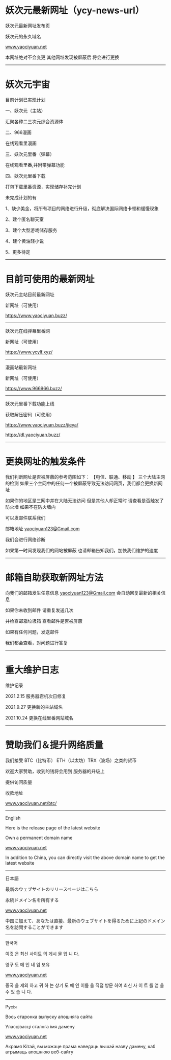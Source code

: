 # 妖次元最新网址（ycy-news-url）


妖次元最新网址发布页

妖次元的永久域名

www.yaociyuan.net

本网址绝对不会变更
其他网址发现被屏蔽后
将会进行更换



--------------------------------------
# 妖次元宇宙

目前计划已实现计划

一、妖次元（主站）

汇聚各种二三次元综合资源体

二、966漫画

在线观看里漫画

三、妖次元里番（弹幕）

在线观看里番,并附带弹幕功能

四、妖次元里番下载

打包下载里番资源，实现储存补完计划


未完成计划的有

1、缺少美金，将所有项目的网络进行升级，彻底解决国际网络卡顿和缓慢现象

2、建个匿名聊天室

3、建个大型游戏储存服务

4、建个黄油轻小说

5、更多待定


--------------------------------------

# 目前可使用的最新网址

妖次元主站目前最新网址


新网址（可使用）

https://www.yaociyuan.buzz/     


--------------------------------------

妖次元在线弹幕里番网

新网址（可使用）

https://www.ycylf.xyz/

-----------------------------

漫画站最新网址


新网址（可使用）

https://www.966966.buzz/

-----------------------------


妖次元里番下载功能上线


获取解压密码（可使用）

https://www.yaociyuan.buzz/jieya/

https://dl.yaociyuan.buzz/

------------------------------------------

# 更换网址的触发条件

我们判断网址是否被屏蔽的参考范围如下：
【电信、联通、移动 】 三个大陆主网的检测
如果三个主网中的任何一个被屏蔽导致无法访问网页，我们都会更换新网址


如果你的地区是三网中并在大陆无法访问
但是其他人却正常时
请查看是否触发了防火墙
如果不在防火墙内

可以发邮件联系我们

邮箱地址 yaociyuan123@Gmail.com

我们会进行网络诊断

如果第一时间发现我们的网站被屏蔽
也请邮箱告知我们，加快我们维护的速度

------------------------------------------
# 邮箱自助获取新网址方法

向我们的邮箱发生任意信息
yaociyuan123@Gmail.com
会自动回复最新的相关信息

如果你未收到邮件
请重复发送几次

并检查邮箱垃圾箱
查看邮件是否被屏蔽

如果有任何问题，发送邮件

我们都会查看，对问题进行答复



------------------------------------------

# 重大维护日志

维护记录

2021.2.15 服务器宕机次日修复

2021.9.27 更换新的主站域名

2021.10.24 更换在线里番网站域名

------------------------------------------------------------

# 赞助我们＆提升网络质量

我们接受 BTC（比特币） ETH（以太坊）TRX（波场）之类的货币

欢迎大家赞助，收到的钱将会用到 服务器的升级上

提供访问质量

收款地址

www.yaociyuan.net/btc/

------------------------------------------------------------

English

Here is the release page of the latest website

Own a permanent domain name

www.yaociyuan.net

In addition to China, you can directly visit the above domain name to get the latest website

-----------------------------------------------------------

日本語

最新のウェブサイトのリリースページはこちら

永続ドメイン名を所有する

www.yaociyuan.net

中国に加えて、あなたは直接、最新のウェブサイトを得るために上記のドメイン名を訪問することができます

-----------------------------------------------------------

한국어

이것 은 최신 사이트 의 게시 물 입 니 다.

영구 도 메 인 네 임 보유

www.yaociyuan.net

중국 을 제외 하고 귀 하 는 상기 도 메 인 이름 을 직접 방문 하여 최신 사 이 트 를 얻 을 수 있 습 니 다.

-----------------------------------------------------------

Русія

Вось старонка выпуску апошняга сайта

Уласцівасці сталога імя дамену

www.yaociyuan.net


Акрамя Кітай, вы можаце прама наведаць вышэй назву дамену, каб атрымаць апошнюю веб-сайту
